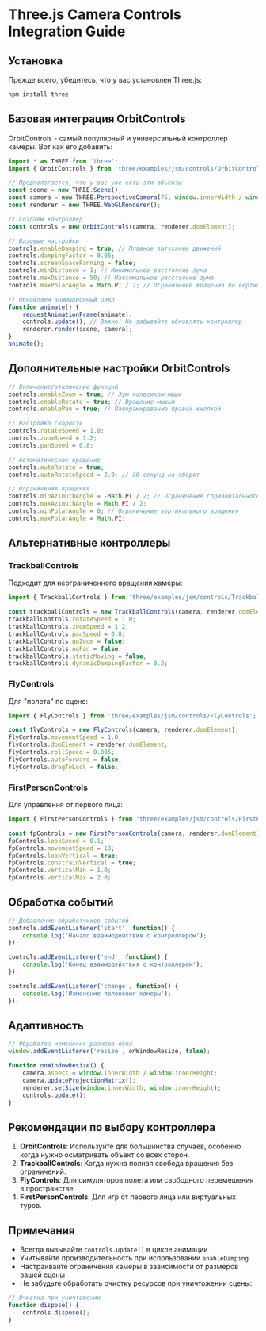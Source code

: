 # Three.js Camera Controls Integration Guide

## Установка

Прежде всего, убедитесь, что у вас установлен Three.js:

```bash
npm install three
```

## Базовая интеграция OrbitControls

OrbitControls - самый популярный и универсальный контроллер камеры. Вот как его добавить:

```javascript
import * as THREE from 'three';
import { OrbitControls } from 'three/examples/jsm/controls/OrbitControls';

// Предполагается, что у вас уже есть эти объекты
const scene = new THREE.Scene();
const camera = new THREE.PerspectiveCamera(75, window.innerWidth / window.innerHeight, 0.1, 1000);
const renderer = new THREE.WebGLRenderer();

// Создаем контроллер
const controls = new OrbitControls(camera, renderer.domElement);

// Базовые настройки
controls.enableDamping = true; // Плавное затухание движений
controls.dampingFactor = 0.05;
controls.screenSpacePanning = false;
controls.minDistance = 1; // Минимальное расстояние зума
controls.maxDistance = 50; // Максимальное расстояние зума
controls.maxPolarAngle = Math.PI / 2; // Ограничение вращения по вертикали

// Обновляем анимационный цикл
function animate() {
    requestAnimationFrame(animate);
    controls.update(); // Важно! Не забывайте обновлять контроллер
    renderer.render(scene, camera);
}
animate();
```

## Дополнительные настройки OrbitControls

```javascript
// Включение/отключение функций
controls.enableZoom = true; // Зум колесиком мыши
controls.enableRotate = true; // Вращение мышью
controls.enablePan = true; // Панорамирование правой кнопкой

// Настройка скорости
controls.rotateSpeed = 1.0;
controls.zoomSpeed = 1.2;
controls.panSpeed = 0.8;

// Автоматическое вращение
controls.autoRotate = true;
controls.autoRotateSpeed = 2.0; // 30 секунд на оборот

// Ограничения вращения
controls.minAzimuthAngle = -Math.PI / 2; // Ограничение горизонтального вращения
controls.maxAzimuthAngle = Math.PI / 2;
controls.minPolarAngle = 0; // Ограничение вертикального вращения
controls.maxPolarAngle = Math.PI;
```

## Альтернативные контроллеры

### TrackballControls
Подходит для неограниченного вращения камеры:

```javascript
import { TrackballControls } from 'three/examples/jsm/controls/TrackballControls';

const trackballControls = new TrackballControls(camera, renderer.domElement);
trackballControls.rotateSpeed = 1.0;
trackballControls.zoomSpeed = 1.2;
trackballControls.panSpeed = 0.8;
trackballControls.noZoom = false;
trackballControls.noPan = false;
trackballControls.staticMoving = false;
trackballControls.dynamicDampingFactor = 0.2;
```

### FlyControls
Для "полета" по сцене:

```javascript
import { FlyControls } from 'three/examples/jsm/controls/FlyControls';

const flyControls = new FlyControls(camera, renderer.domElement);
flyControls.movementSpeed = 1.0;
flyControls.domElement = renderer.domElement;
flyControls.rollSpeed = 0.005;
flyControls.autoForward = false;
flyControls.dragToLook = false;
```

### FirstPersonControls
Для управления от первого лица:

```javascript
import { FirstPersonControls } from 'three/examples/jsm/controls/FirstPersonControls';

const fpControls = new FirstPersonControls(camera, renderer.domElement);
fpControls.lookSpeed = 0.1;
fpControls.movementSpeed = 10;
fpControls.lookVertical = true;
fpControls.constrainVertical = true;
fpControls.verticalMin = 1.0;
fpControls.verticalMax = 2.0;
```

## Обработка событий

```javascript
// Добавление обработчиков событий
controls.addEventListener('start', function() {
    console.log('Начало взаимодействия с контроллером');
});

controls.addEventListener('end', function() {
    console.log('Конец взаимодействия с контроллером');
});

controls.addEventListener('change', function() {
    console.log('Изменение положения камеры');
});
```

## Адаптивность

```javascript
// Обработка изменения размера окна
window.addEventListener('resize', onWindowResize, false);

function onWindowResize() {
    camera.aspect = window.innerWidth / window.innerHeight;
    camera.updateProjectionMatrix();
    renderer.setSize(window.innerWidth, window.innerHeight);
    controls.update();
}
```

## Рекомендации по выбору контроллера

1. **OrbitControls**: Используйте для большинства случаев, особенно когда нужно осматривать объект со всех сторон.
2. **TrackballControls**: Когда нужна полная свобода вращения без ограничений.
3. **FlyControls**: Для симуляторов полета или свободного перемещения в пространстве.
4. **FirstPersonControls**: Для игр от первого лица или виртуальных туров.

## Примечания

- Всегда вызывайте `controls.update()` в цикле анимации
- Учитывайте производительность при использовании `enableDamping`
- Настраивайте ограничения камеры в зависимости от размеров вашей сцены
- Не забудьте обработать очистку ресурсов при уничтожении сцены:

```javascript
// Очистка при уничтожении
function dispose() {
    controls.dispose();
}
```
